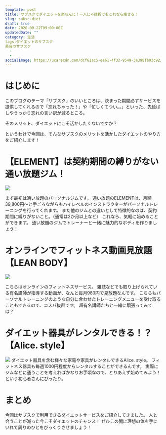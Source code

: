 ```yaml
---
template: post
title: サブスクでダイエットを楽ちんに！一人じゃ挫折でもこれなら痩せる！
slug: subsc-diet
draft: true
date: 2020-09-22T09:00:00Z
updatedDate: ""
category: 生活
tags:ダイエットのサブスク
美容のサブスク
  - 
  - 
socialImage: https://ucarecdn.com/dcf61ac5-ee61-4f32-9549-3a398fb93c92/
---
```


# はじめに

このブログのテーマ「サブスク」のいいところは、決まった期間必ずサービスを提供してくれるので「忘れちゃった！」や「忙しくてつい。。」といった、先延ばしやうっかり忘れの言い訳が減るところ。

そのメリット、ダイエットにこそ活かしたくないですか？

というわけで今回は、そんなサブスクのメリットを活かしたダイエットのやり方をご紹介します！

# 【ELEMENT】は契約期間の縛りがない通い放題ジム！
![](https://ucarecdn.com/b9d25fbb-4145-4005-91c1-3a2ba83d82f1/)

まず最初は通い放題のパーソナルジムです。
通い放題のELEMENTは、月額39,800円～と手ごろながらもハイレベルのインストラクターがパーソナルトレーニングを行ってくれます。
また他のジムとの違いとして特徴的なのは、契約期間に縛りがないこと。（通常は2か月以上など）
これなら、気軽に始めることができます。
通い放題のジムでトレーナーと一緒に魅力的なボディを作りましょう！

# オンラインでフィットネス動画見放題【LEAN BODY】
![](https://ucarecdn.com/fc7a5fc1-d25d-4726-9e7e-507c9ce15c95/)

こちらはオンラインのフィットネスサービス。
雑誌などでも取り上げられている有名講師が指導する動画が、なんと毎月980円で見放題なんです。
こちらもパーソナルトレーニングのような自分に合わせたトレーニングメニューを受け取ることもできるので、コスパ抜群です。
超有名講師たちと一緒に頑張ってみては？

# ダイエット器具がレンタルできる！？【Alice. style】
![](https://ucarecdn.com/adc93af1-3303-44f1-8d9c-399d5e0f0021/)
ダイエット器具を含む様々な家電や家具がレンタルできるAlice. style。
フィットネス器具も毎週1000円程度からレンタルすることができるんです。
実際にジムなどに通うことを考えればかなりお手頃なので、とりあえず始めてみよう！という初心者さんにぴったり。

# まとめ
今回はサブスクで利用できるダイエットサービスをご紹介してきました。
人と会うことが減った今こそダイエットのチャンス！
ぜひこの間に理想の体を手にいれて周りのひとをびっくりさせましょう！

